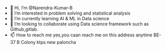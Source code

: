 - 👋 Hi, I’m @Narendra-Kumar-B
- 👀 I’m interested in problem solving and statistical analysis
- 🌱 I’m currently learning AI & ML in Data science
- 💞️ I’m looking to collaborate using Data science framework such as Github,gitlab.
- 📫 How to reach me yes,you caan reach me on this address anytime BE-37 B Colony ktps new paloncha

<!---
Narendra-Kumar-B/Narendra-Kumar-B is a ✨ special ✨ repository because its `README.md` (this file) appears on your GitHub profile.
You can click the Preview link to take a look at your changes.
--->
